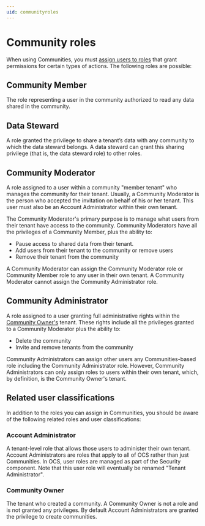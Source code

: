 ```yaml
---
uid: communityroles
---
```


# Community roles

When using Communities, you must [assign users to roles](xref:managecommunityusers#assign-user-roles) that grant permissions for certain types of actions. The following roles are possible:

## Community Member

The role representing a user in the community authorized to read any data shared in the community.

## Data Steward

A role granted the privilege to share a tenant’s data with any community to which the data steward belongs. A data steward can grant this sharing privilege (that is, the data steward role) to other roles.

## Community Moderator

A role assigned to a user within a community "member tenant" who manages the community for their tenant. Usually, a Community Moderator is the person who accepted the invitation on behalf of his or her tenant. This user must also be an Account Administrator within their own tenant. 

The Community Moderator's primary purpose is to manage what users from their tenant have access to the community. Community Moderators have all the privileges of a Community Member, plus the ability to:  

- Pause access to shared data from their tenant.
- Add users from their tenant to the community or remove users
- Remove their tenant from the community

A Community Moderator can assign the Community Moderator role or Community Member role to any user in their own tenant. A Community Moderator cannot assign the Community Administrator role.

## Community Administrator

A role assigned to a user granting full administrative rights within the [Community Owner's](#community-owner) tenant. These rights include all the privileges granted to a Community Moderator plus the ability to:

- Delete the community
- Invite and remove tenants from the community

Community Administrators can assign other users any Communities-based role including the Community Administrator role. However, Community Administrators can only assign roles to users within their own tenant, which, by definition, is the Community Owner's tenant.

## Related user classifications

In addition to the roles you can assign in Communities, you should be aware of the following related roles and user classifications:

### Account Administrator

A tenant-level role that allows those users to administer their own tenant. Account Administrators are roles that apply to all of OCS rather than just Communities. In OCS, user roles are managed as part of the Security component. Note that this user role will eventually be renamed "Tenant Administrator".

### Community Owner

The tenant who created a community. A Community Owner is not a role and is not granted any privileges. By default Account Administrators are granted the privilege to create communities.